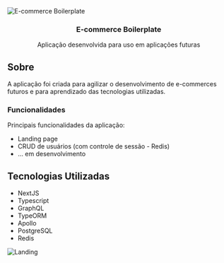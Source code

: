 <img alt="E-commerce Boilerplate" src="https://i.imgur.com/pSGiZqR.png"/>

<h3 align="center">
    E-commerce Boilerplate
</h3>

<p align="center">Aplicação desenvolvida para uso em aplicações futuras</p>

## Sobre 

A aplicação foi criada para agilizar o desenvolvimento de e-commerces futuros e para aprendizado das tecnologias utilizadas. 

### Funcionalidades

Principais funcionalidades da aplicação: 

- Landing page
- CRUD de usuários (com controle de sessão - Redis)
- ... em desenvolvimento

## Tecnologias Utilizadas 

- NextJS
- Typescript
- GraphQL
- TypeORM
- Apollo
- PostgreSQL
- Redis

<img alt="Landing" src="https://i.imgur.com/cWZk941.png"/>
